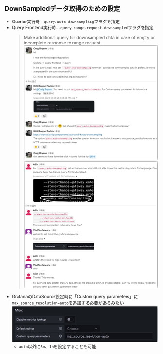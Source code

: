 ## DownSampledデータ取得のための設定
- Querier実行時`--query.auto-downsampling`フラグを指定
- Query Frontend実行時`--query-range.request-downsampled`フラグを指定  
  > Make additional query for downsampled data in case of empty or incomplete response to range request.  
  ![](./image/auto_downsampling_1.jpg)
  ![](./image/auto_downsampling_2.jpg)
- GrafanaのDataSource設定時に「Custom query parameters」に`max_source_resolution=auto`を追加する必要があるみたい  
  ![](./image/grafana_datasource_setting.jpg)
  - `auto`以外に`5m`、`1h`を設定することも可能
